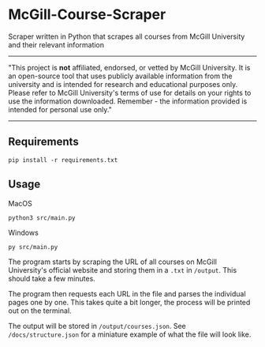 # McGill-Course-Scraper
Scraper written in Python that scrapes all courses from McGill University and their relevant information

---

"This project is **not** affiliated, endorsed, or vetted by McGill University. It is an open-source tool that uses publicly available information from the university and is intended for research and educational purposes only. Please refer to McGill University's terms of use for details on your rights to use the information downloaded. Remember - the information provided is intended for personal use only."

---

## Requirements
```
pip install -r requirements.txt
```

## Usage
MacOS 
```
python3 src/main.py 
```
Windows
```
py src/main.py
```

The program starts by scraping the URL of all courses on McGill University's official website and storing them in a `.txt` in `/output`. This should take a few minutes.

The program then requests each URL in the file and parses the individual pages one by one. This takes quite a bit longer, the process will be printed out on the terminal.

The output will be stored in `/output/courses.json`. See `/docs/structure.json` for a miniature example of what the file will look like.